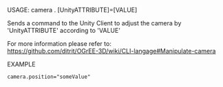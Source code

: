 USAGE:  camera . [UnityATTRIBUTE]=[VALUE]   

Sends a command to the Unity Client to adjust the camera by 'UnityATTRIBUTE' according to 'VALUE'   

For more information please refer to:   
https://github.com/ditrit/OGrEE-3D/wiki/CLI-langage#Manipulate-camera


EXAMPLE

    camera.position="someValue"